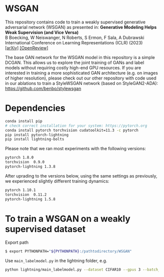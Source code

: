 # WSGAN
This repository contains code to train a weakly supervised generative adversarial network (WSGAN) as presented in: 
**Generative Modeling Helps Weak Supervision (and Vice Versa)**<br>
B Boecking, W Neiswanger, N Roberts, S Ermon, F Sala, A Dubrawski<br>
International Conference on Learning Representations (ICLR) (2023)<br>
<a class="" href="https://arxiv.org/abs/2203.12023">[arXiv]</a> <a class="" href="https://openreview.net/forum?id=3OaBBATwsvP">[OpenReview]</a>

The base GAN network for the WSGAN model in this repository is a simple DCGAN. This allows us to explore the joint training of GANs and label models without requiring costly high-end GPU resources. If you are interested in training a more sophisticated GAN architecture  (e.g. on images of higher resolution), please check out our other repository with code used in our ablations to train a StyleWSGAN network (based on StyleGAN2-ADA): https://github.com/benbo/stylewsgan 


# Dependencies
```bash
conda install pip
# check correct installation for your system: https://pytorch.org
conda install pytorch torchvision cudatoolkit=11.3 -c pytorch
pip install pytorch-lightning
pip install lightning-bolts  
```

Please note that we ran most experiments with the following versions: 
```bash
pytorch 1.8.0
torchvision  0.9.0
pytorch-lightning 1.3.8
```

After uprading to the versions below, using the same settings as previously, we experienced slightly different training dynamics: 
```bash
pytorch 1.10.1
torchvision  0.11.2
pytorch-lightning 1.5.8
```
# To train a WSGAN on a weakly supervised dataset 
Export path
```bash
$ export PYTHONPATH="${PYTHONPATH}:/pathtodirectory/WSGAN"
```

Use `main_labelmodel.py` in the lightning folder, e.g.
```bash
python lightning/main_labelmodel.py --dataset CIFAR10 --gpus 3 --batch_size 16 --lffname ./data/CIFAR10/fixed_LFs.pth --max_epochs 150 --whichmodule GANLabelModel --ganenctype encoderX --storedir /outputs/
```
